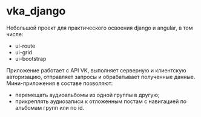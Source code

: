 # vka_django
Небольшой проект для практического освоения django и angular, в том числе:
* ui-route
* ui-grid
* ui-bootstrap

Приложение работает с API VK, выполняет серверную и клиентскую авторизацию, отправляет запросы и обрабатывает полученные данные.
Мини-приложения в составе позволяют:
* перемещать аудиоальбомы из одной группы в другую;
* прикреплять аудиозаписи к отложенным постам с навигацией по альбомам групп или по id.

